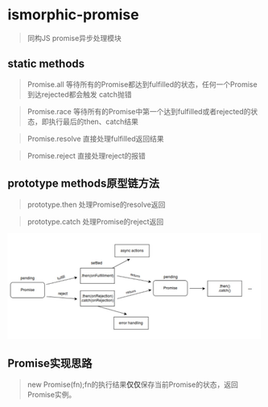 # ismorphic-promise

> 同构JS promise异步处理模块

## static methods

> Promise.all 等待所有的Promise都达到fulfilled的状态，任何一个Promise到达rejected都会触发 catch抛错

> Promise.race 等待所有的Promise中第一个达到fulfilled或者rejected的状态，即执行最后的then、catch结果

> Promise.resolve 直接处理fulfilled返回结果

> Promise.reject 直接处理reject的报错

## prototype methods原型链方法

> prototype.then 处理Promise的resolve返回

> prototype.catch 处理Promise的reject返回

![基本的Promise流程](./promise.png)

## Promise实现思路
> new Promise(fn);fn的执行结果**仅仅**保存当前Promise的状态，返回Promise实例。








